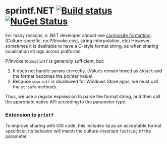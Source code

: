 # sprintf.NET   [![Build status](https://ci.appveyor.com/api/projects/status/pkp3ts4lfcyw0akx?svg=true)](https://ci.appveyor.com/project/adamhewitt627/sprintf-net) [![NuGet Status](http://img.shields.io/nuget/v/sprintf.NET.svg?style=flat)](https://www.nuget.org/packages/sprintf.NET/)
For many reasons, a .NET developer *should* use [composite formatting](https://docs.microsoft.com/en-us/dotnet/standard/base-types/composite-formatting). (Culture-specific, no P/Invoke cost, string interpolation, etc) However, sometimes it is desirable to have a C-style format string, as when sharing localization strings across platforms.

P/Invoke to `swprintf` is generally sufficient, but:
1. It does not handle `params` correctly. (Values remain boxed as `object` and the format becomes the pointer value)
2. Because `swprintf` is disallowed for Windows Store apps, we must call the `strsafe` methods.

Thus, we use a regular expression to parse the format string, and then call the approriate native API according to the parameter type.



### Extension to `printf`
To improve sharing with iOS code, this includes `%@` as an acceptable format specificer. Its behavior will match the culture-invariant `ToString` of the parameter.
